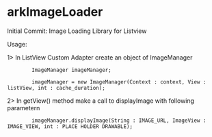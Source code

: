 # arkImageLoader
Initial Commit: Image Loading Library for Listview



Usage:

1> In ListView Custom Adapter create an object of ImageManager

            ImageManager imageManager;
            
            imageManager = new ImageManager(Context : context, View : listView, int : cache_duration);
                                    

2> In getView() method make a call to displayImage with following parametern

            imageManager.displayImage(String : IMAGE_URL, ImageView : IMAGE_VIEW, int : PLACE HOLDER DRAWABLE);



